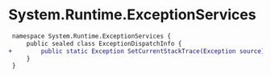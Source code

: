 # System.Runtime.ExceptionServices

``` diff
 namespace System.Runtime.ExceptionServices {
     public sealed class ExceptionDispatchInfo {
+        public static Exception SetCurrentStackTrace(Exception source);
     }
 }
```

